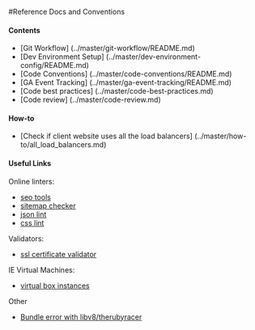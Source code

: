 #Reference Docs and Conventions

#### Contents
- [Git Workflow] (../master/git-workflow/README.md)
- [Dev Environment Setup] (../master/dev-environment-config/README.md)
- [Code Conventions] (../master/code-conventions/README.md)
- [GA Event Tracking] (../master/ga-event-tracking/README.md)
- [Code best practices] (../master/code-best-practices.md)
- [Code review] (../master/code-review.md)

#### How-to
- [Check if client website uses all the load balancers] (../master/how-to/all_load_balancers.md)

#### Useful Links

Online linters:
  
- [seo tools](http://seositecheckup.com/tools/sitemap-test)
- [sitemap checker](http://www.xmlcheck.com)
- [json lint](http://jsonlint.com)
- [css lint](http://csslint.net)

Validators:
  
- [ssl certificate validator](https://www.ssllabs.com/ssltest/index.html)

IE Virtual Machines:
  
- [virtual box instances](https://github.com/xdissent/ievms)

Other

- [Bundle error with libv8/therubyracer](http://stackoverflow.com/questions/19673714/rails-gem-install-error-error-installing-libv8-error-failed-to-build-gem-nati)
